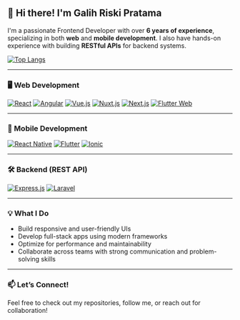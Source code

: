## 👋 Hi there! I'm Galih Riski Pratama

I'm a passionate Frontend Developer with over **6 years of experience**, specializing in both **web** and **mobile development**. I also have hands-on experience with building **RESTful APIs** for backend systems.

<!-- [![Galih's GitHub stats](https://github-readme-stats.vercel.app/api?username=galih9)](https://github.com/galih9) -->
[![Top Langs](https://github-readme-stats.vercel.app/api/top-langs/?username=galih9&layout=donut-vertical)](https://github.com/galih9)


---

### 🖥️ Web Development

[![React](https://img.shields.io/badge/-React-61DAFB?logo=react&logoColor=black&style=for-the-badge)](https://reactjs.org/)
[![Angular](https://img.shields.io/badge/-Angular-DD0031?logo=angular&logoColor=white&style=for-the-badge)](https://angular.io/)
[![Vue.js](https://img.shields.io/badge/-Vue-4FC08D?logo=vue.js&logoColor=white&style=for-the-badge)](https://vuejs.org/)
[![Nuxt.js](https://img.shields.io/badge/-Nuxt-00C58E?logo=nuxt.js&logoColor=white&style=for-the-badge)](https://nuxtjs.org/)
[![Next.js](https://img.shields.io/badge/-Next-black?logo=next.js&logoColor=white&style=for-the-badge)](https://nextjs.org/)
[![Flutter Web](https://img.shields.io/badge/-Flutter-02569B?logo=flutter&logoColor=white&style=for-the-badge)](https://flutter.dev/)

---

### 📱 Mobile Development

[![React Native](https://img.shields.io/badge/-React_Native-61DAFB?logo=react&logoColor=black&style=for-the-badge)](https://reactnative.dev/)
[![Flutter](https://img.shields.io/badge/-Flutter-02569B?logo=flutter&logoColor=white&style=for-the-badge)](https://flutter.dev/)
[![Ionic](https://img.shields.io/badge/-Ionic-3880FF?logo=ionic&logoColor=white&style=for-the-badge)](https://ionicframework.com/)

---

### 🛠️ Backend (REST API)

[![Express.js](https://img.shields.io/badge/-Express-000000?logo=express&logoColor=white&style=for-the-badge)](https://expressjs.com/)
[![Laravel](https://img.shields.io/badge/-Laravel-FF2D20?logo=laravel&logoColor=white&style=for-the-badge)](https://laravel.com/)

---

### 💡 What I Do

- Build responsive and user-friendly UIs
- Develop full-stack apps using modern frameworks
- Optimize for performance and maintainability
- Collaborate across teams with strong communication and problem-solving skills

---

### 📫 Let’s Connect!

Feel free to check out my repositories, follow me, or reach out for collaboration!
